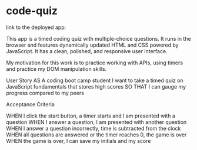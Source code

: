 # code-quiz

link to the deployed app:

This app is a timed coding quiz with multiple-choice questions. It runs in the browser and features dynamically updated HTML and CSS powered by JavaScript. It has a clean, polished, and responsive user interface.

My motivation for this work is to practice working with APIs, using timers and practice my DOM manipulation skills.

User Story
AS A coding boot camp student I want to take a timed quiz on JavaScript fundamentals that stores high scores SO THAT I can gauge my progress compared to my peers

Acceptance Criteria

WHEN I click the start button, a timer starts and I am presented with a question
WHEN I answer a question, I am presented with another question
WHEN I answer a question incorrectly, time is subtracted from the clock
WHEN all questions are answered or the timer reaches 0, the game is over
WHEN the game is over, I can save my initials and my score
